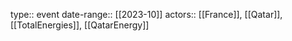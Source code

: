 type:: event
date-range:: [[2023-10]]
actors:: [[France]], [[Qatar]], [[TotalEnergies]], [[QatarEnergy]]
